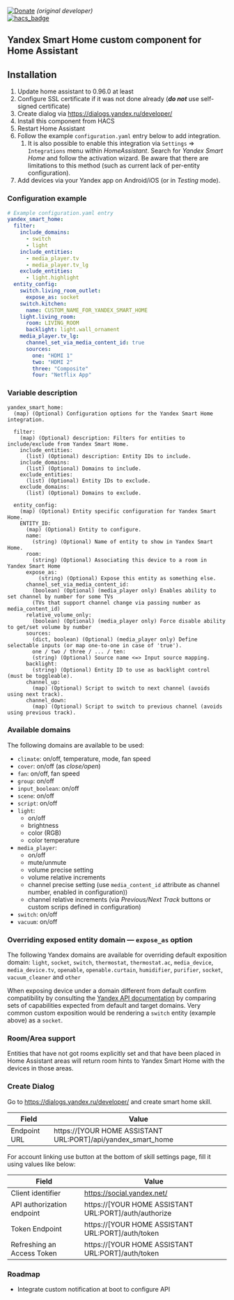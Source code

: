 [![Donate](https://img.shields.io/badge/-Donate-purple.svg)](https://money.yandex.ru/to/41001142896898) _(original developer)_  
[![hacs_badge](https://img.shields.io/badge/HACS-Custom-orange.svg)](https://github.com/custom-components/hacs)

## Yandex Smart Home custom component for Home Assistant

## Installation
1. Update home assistant to 0.96.0 at least
1. Configure SSL certificate if it was not done already (***do not*** use self-signed certificate)
1. Create dialog via https://dialogs.yandex.ru/developer/
1. Install this component from HACS
1. Restart Home Assistant
1. Follow the example `configuration.yaml` entry below to add integration.
   1. It is also possible to enable this integration via `Settings` => `Integrations` menu within _HomeAssistant_. Search for _Yandex Smart Home_ and follow the activation wizard. Be aware that there are limitations to this method (such as current lack of per-entity configuration).
1. Add devices via your Yandex app on Android/iOS (or in _Testing_ mode).

### Configuration example
```yaml
# Example configuration.yaml entry
yandex_smart_home:
  filter:
    include_domains:
      - switch
      - light
    include_entities:
      - media_player.tv
      - media_player.tv_lg
    exclude_entities:
      - light.highlight
  entity_config:
    switch.living_room_outlet:
      expose_as: socket
    switch.kitchen:
      name: CUSTOM_NAME_FOR_YANDEX_SMART_HOME
    light.living_room:
      room: LIVING_ROOM
      backlight: light.wall_ornament
    media_player.tv_lg:
      channel_set_via_media_content_id: true
      sources:
        one: "HDMI 1"
        two: "HDMI 2"
        three: "Composite"
        four: "Netflix App"
```

### Variable description

```
yandex_smart_home:
  (map) (Optional) Configuration options for the Yandex Smart Home integration.

  filter:
    (map) (Optional) description: Filters for entities to include/exclude from Yandex Smart Home.
    include_entities:
      (list) (Optional) description: Entity IDs to include.
    include_domains:
      (list) (Optional) Domains to include.
    exclude_entities:
      (list) (Optional) Entity IDs to exclude.
    exclude_domains:
      (list) (Optional) Domains to exclude.

  entity_config:
    (map) (Optional) Entity specific configuration for Yandex Smart Home.
    ENTITY_ID:
      (map) (Optional) Entity to configure.
      name:
        (string) (Optional) Name of entity to show in Yandex Smart Home.
      room:
        (string) (Optional) Associating this device to a room in Yandex Smart Home
      expose_as:
          (string) (Optional) Expose this entity as something else.
      channel_set_via_media_content_id:
        (boolean) (Optional) (media_player only) Enables ability to set channel by number for some TVs
        (TVs that support channel change via passing number as media_content_id)
      relative_volume_only:
        (boolean) (Optional) (media_player only) Force disable ability to get/set volume by number
      sources:
        (dict, boolean) (Optional) (media_player only) Define selectable inputs (or map one-to-one in case of 'true').
        one / two / three / ... / ten:
        (string) (Optional) Source name <=> Input source mapping.
      backlight:
        (string) (Optional) Entity ID to use as backlight control (must be toggleable).
      channel_up:
        (map) (Optional) Script to switch to next channel (avoids using next track).
      channel_down:
        (map) (Optional) Script to switch to previous channel (avoids using previous track).   
```

### Available domains

The following domains are available to be used:

- `climate`: on/off, temperature, mode, fan speed
- `cover`: on/off (as _close/open_)
- `fan`: on/off, fan speed
- `group`: on/off
- `input_boolean`: on/off
- `scene`: on/off
- `script`: on/off
- `light`:
  - on/off
  - brightness
  - color (RGB)
  - color temperature
- `media_player`:
  - on/off
  - mute/unmute
  - volume precise setting
  - volume relative increments
  - channel precise setting (use `media_content_id` attribute as channel number, enabled in configuration)) 
  - channel relative increments (via _Previous/Next Track_ buttons or custom scrips defined in configuration)
- `switch`: on/off
- `vacuum`: on/off

### Overriding exposed entity domain &mdash; `expose_as` option

The following Yandex domains are available for overriding default exposition domain:  `light`, `socket`, `switch`, `thermostat`, `thermostat.ac`, `media_device`, `media_device.tv`,
`openable`, `openable.curtain`, `humidifier`, `purifier`, `socket`, `vacuum_cleaner` and `other`

When exposing device under a domain different from default confirm compatibility by consulting the
[Yandex API documentation](https://yandex.ru/dev/dialogs/alice/doc/smart-home/concepts/device-types-docpage/) by
comparing sets of capabilities expected from default and target domains. Very common custom exposition would
be rendering a `switch` entity (example above) as a `socket`.
 

### Room/Area support

Entities that have not got rooms explicitly set and that have been placed in Home Assistant areas will return room hints to Yandex Smart Home with the devices in those areas.

### Create Dialog

Go to https://dialogs.yandex.ru/developer/ and create smart home skill.

Field | Value
------------ | -------------
Endpoint URL | https://[YOUR HOME ASSISTANT URL:PORT]/api/yandex_smart_home

For account linking use button at the bottom of skill settings page, fill it
 using values like below:

Field | Value
------------ | -------------
Client identifier | https://social.yandex.net/
API authorization endpoint | https://[YOUR HOME ASSISTANT URL:PORT]/auth/authorize
Token Endpoint | https://[YOUR HOME ASSISTANT URL:PORT]/auth/token
Refreshing an Access Token | https://[YOUR HOME ASSISTANT URL:PORT]/auth/token

### Roadmap
- Integrate custom notification at boot to configure API
